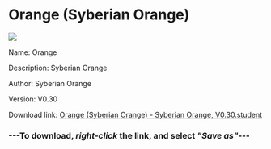 # Orange (Syberian Orange)

<img src = "https://raw.githubusercontent.com/Arbiter1223/Daigaku-Gurashi-Custom-Students/master/Students/Files/Orange%20(Syberian%20Orange).png">

Name: Orange

Description: Syberian Orange

Author: Syberian Orange

Version: V0.30

Download link: <a href="https://raw.githubusercontent.com/Arbiter1223/Daigaku-Gurashi-Custom-Students/master/Students/Files/Orange%20(Syberian%20Orange)%20-%20Syberian%20Orange%2C%20V0.30.student">Orange (Syberian Orange) - Syberian Orange, V0.30.student</a>

### ---**To download, _right-click_ the link, and select _"Save as"_**---
